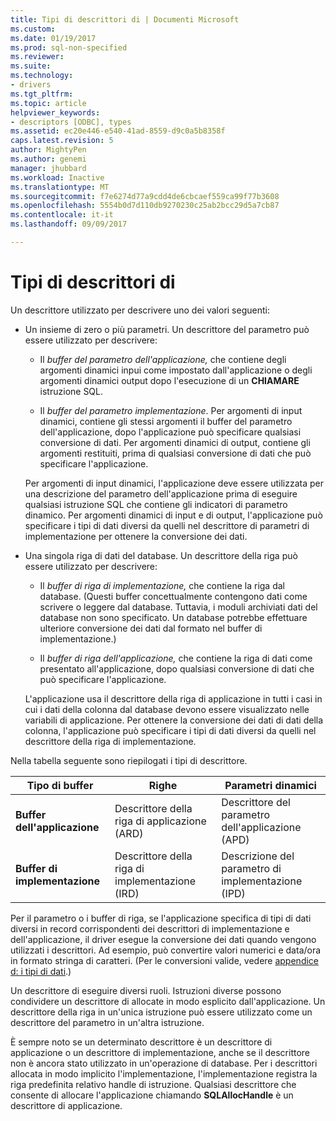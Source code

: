 ```yaml
---
title: Tipi di descrittori di | Documenti Microsoft
ms.custom: 
ms.date: 01/19/2017
ms.prod: sql-non-specified
ms.reviewer: 
ms.suite: 
ms.technology:
- drivers
ms.tgt_pltfrm: 
ms.topic: article
helpviewer_keywords:
- descriptors [ODBC], types
ms.assetid: ec20e446-e540-41ad-8559-d9c0a5b8358f
caps.latest.revision: 5
author: MightyPen
ms.author: genemi
manager: jhubbard
ms.workload: Inactive
ms.translationtype: MT
ms.sourcegitcommit: f7e6274d77a9cdd4de6cbcaef559ca99f77b3608
ms.openlocfilehash: 5554b0d7d110db9270230c25ab2bcc29d5a7cb87
ms.contentlocale: it-it
ms.lasthandoff: 09/09/2017

---
```

# <a name="types-of-descriptors"></a>Tipi di descrittori di
Un descrittore utilizzato per descrivere uno dei valori seguenti:  
  
-   Un insieme di zero o più parametri. Un descrittore del parametro può essere utilizzato per descrivere:  
  
    -   Il *buffer del parametro dell'applicazione,* che contiene degli argomenti dinamici inpui come impostato dall'applicazione o degli argomenti dinamici output dopo l'esecuzione di un **CHIAMARE** istruzione SQL.  
  
    -   Il *buffer del parametro implementazione*. Per argomenti di input dinamici, contiene gli stessi argomenti il buffer del parametro dell'applicazione, dopo l'applicazione può specificare qualsiasi conversione di dati. Per argomenti dinamici di output, contiene gli argomenti restituiti, prima di qualsiasi conversione di dati che può specificare l'applicazione.  
  
     Per argomenti di input dinamici, l'applicazione deve essere utilizzata per una descrizione del parametro dell'applicazione prima di eseguire qualsiasi istruzione SQL che contiene gli indicatori di parametro dinamico. Per argomenti dinamici di input e di output, l'applicazione può specificare i tipi di dati diversi da quelli nel descrittore di parametri di implementazione per ottenere la conversione dei dati.  
  
-   Una singola riga di dati del database. Un descrittore della riga può essere utilizzato per descrivere:  
  
    -   Il *buffer di riga di implementazione,* che contiene la riga dal database. (Questi buffer concettualmente contengono dati come scrivere o leggere dal database. Tuttavia, i moduli archiviati dati del database non sono specificato. Un database potrebbe effettuare ulteriore conversione dei dati dal formato nel buffer di implementazione.)  
  
    -   Il *buffer di riga dell'applicazione,* che contiene la riga di dati come presentato all'applicazione, dopo qualsiasi conversione di dati che può specificare l'applicazione.  
  
     L'applicazione usa il descrittore della riga di applicazione in tutti i casi in cui i dati della colonna dal database devono essere visualizzato nelle variabili di applicazione. Per ottenere la conversione dei dati di dati della colonna, l'applicazione può specificare i tipi di dati diversi da quelli nel descrittore della riga di implementazione.  
  
 Nella tabella seguente sono riepilogati i tipi di descrittore.  
  
|Tipo di buffer|Righe|Parametri dinamici|  
|-----------------|----------|------------------------|  
|**Buffer dell'applicazione**|Descrittore della riga di applicazione (ARD)|Descrittore del parametro dell'applicazione (APD)|  
|**Buffer di implementazione**|Descrittore della riga di implementazione (IRD)|Descrizione del parametro di implementazione (IPD)|  
  
 Per il parametro o i buffer di riga, se l'applicazione specifica di tipi di dati diversi in record corrispondenti dei descrittori di implementazione e dell'applicazione, il driver esegue la conversione dei dati quando vengono utilizzati i descrittori. Ad esempio, può convertire valori numerici e data/ora in formato stringa di caratteri. (Per le conversioni valide, vedere [appendice d: i tipi di dati](../../../odbc/reference/appendixes/appendix-d-data-types.md).)  
  
 Un descrittore di eseguire diversi ruoli. Istruzioni diverse possono condividere un descrittore di allocate in modo esplicito dall'applicazione. Un descrittore della riga in un'unica istruzione può essere utilizzato come un descrittore del parametro in un'altra istruzione.  
  
 È sempre noto se un determinato descrittore è un descrittore di applicazione o un descrittore di implementazione, anche se il descrittore non è ancora stato utilizzato in un'operazione di database. Per i descrittori allocata in modo implicito l'implementazione, l'implementazione registra la riga predefinita relativo handle di istruzione. Qualsiasi descrittore che consente di allocare l'applicazione chiamando **SQLAllocHandle** è un descrittore di applicazione.

